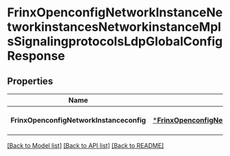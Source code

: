 # FrinxOpenconfigNetworkInstanceNetworkinstancesNetworkinstanceMplsSignalingprotocolsLdpGlobalConfigResponse

## Properties
Name | Type | Description | Notes
------------ | ------------- | ------------- | -------------
**FrinxOpenconfigNetworkInstanceconfig** | [***FrinxOpenconfigNetworkInstanceNetworkinstancesNetworkinstanceMplsSignalingprotocolsLdpGlobalConfig**](frinx.openconfig.network.instance.networkinstances.networkinstance.mpls.signalingprotocols.ldp.global.Config.md) |  | [optional] [default to null]

[[Back to Model list]](../README.md#documentation-for-models) [[Back to API list]](../README.md#documentation-for-api-endpoints) [[Back to README]](../README.md)


